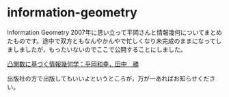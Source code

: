 # information-geometry
Information Geometry
2007年に思い立って平岡さんと情報幾何についてまとめたものです。途中で双方ともなんやかんやで忙しくなり未完成のままになってしましましたが，もったいないのでここで公開することにしました。

[凸関数に基づく情報幾何学：平岡和幸，田中　勝](./j-unity.pdf)

出版社の方で出版してもいいよというところが，万が一あればお知らせください。
